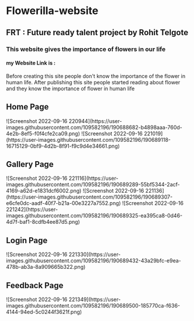 # Flowerilla-website
<h2>FRT : Future ready talent project by Rohit Telgote</h2>
<h3>This website gives the importance of flowers in our life</h3>
<h4>my Website Link is : </h4>
<p>Before creating this site people don't know the importance of the flower in human life. 
After publishing this site people started reading about flower and they know the importance of flower in human life</p>
<h2>Home Page </h2>
![Screenshot 2022-09-16 220944](https://user-images.githubusercontent.com/109582196/190688682-b4898aaa-760d-4e2b-8ef5-f0f4cfe2ca09.png)
![Screenshot 2022-09-16 221019](https://user-images.githubusercontent.com/109582196/190689118-16715129-0bf9-4d2b-8f91-f9c9d4e34661.png)
<h2>Gallery Page </h2>
![Screenshot 2022-09-16 221116](https://user-images.githubusercontent.com/109582196/190689289-55bf5344-2acf-4169-a62d-e1831dcf6002.png)
![Screenshot 2022-09-16 221136](https://user-images.githubusercontent.com/109582196/190689307-e6cfe0dc-aadf-40f7-b21a-00e3227a7552.png)
![Screenshot 2022-09-16 221242](https://user-images.githubusercontent.com/109582196/190689325-ea395ca8-0d46-4d7f-baf1-8cdfb4ee87d5.png)
<h2>Login Page </h2>
![Screenshot 2022-09-16 221330](https://user-images.githubusercontent.com/109582196/190689432-43a29bfc-e9ea-478b-ab3a-8a909665b322.png)
<h2>Feedback Page </h2>
![Screenshot 2022-09-16 221349](https://user-images.githubusercontent.com/109582196/190689500-185770ca-f636-4144-94ed-5c0244f3621f.png)

